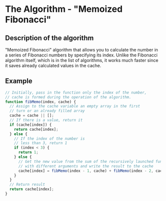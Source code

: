 # The Algorithm - "Memoized Fibonacci"

## Description of the algorithm

"Memoized Fibonacci" algorithm that allows you to calculate the number
in a series of Fibonacci numbers by specifying its index. Unlike the Fibonacci
algorithm itself, which is in the list of algorithms, it works much faster since
it saves already calculated values ​​in the cache.

## Example

```javascript
// Initially, pass in the function only the index of the number,
// cache is formed during the operation of the algorithm.
function fibMemo(index, cache) {
  // Assign to the cache variable an empty array in the first
  // turn or an already filled array
  cache = cache || [];
  // If there is a value, return it
  if (cache[index]) {
    return cache[index];
  } else {
    // If the index of the number is
    // less than 3, return 1
    if (index < 3) {
      return 1;
    } else {
      // Get the new value from the sum of the recursively launched function
      // with different arguments and write the result to the cache
      cache[index] = fibMemo(index - 1, cache) + fibMemo(index - 2, cache);
    }
  }
  // Return result
  return cache[index];
}
```
